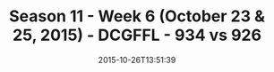 ---
title: Season 11 - Week 6 (October 23 & 25, 2015) - DCGFFL - 934 vs 926
teams_score:
- team: 934
  score: 33
- team: 926
  score: 32
mvp: Joe C. (Pink), Dan Shaver (Graphite)
game-ball: ''
season: 11
week: 6
date: '2015-10-26T13:51:39'
pageid: season-11-week-6-934-vs-926
---